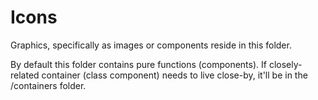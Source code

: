 # Icons
Graphics, specifically as images or components reside in this folder.

By default this folder contains pure functions (components). If closely-related container (class component) needs to live close-by, it'll be in the /containers folder.
